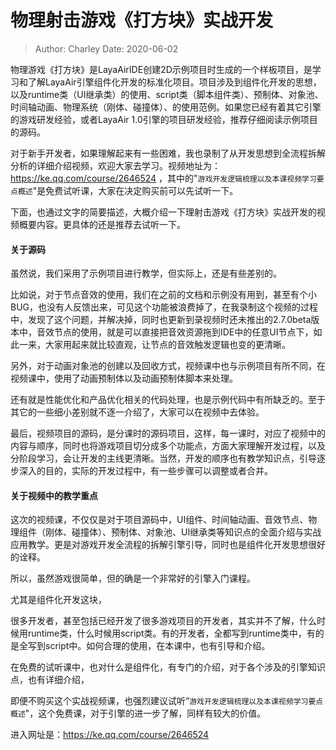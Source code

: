 # 物理射击游戏《打方块》实战开发

> Author: Charley    Date: 2020-06-02

物理游戏《打方块》是LayaAirIDE创建2D示例项目时生成的一个样板项目，是学习和了解LayaAir引擎组件化开发的标准化项目。项目涉及到组件化开发的思想，以及runtime类（UI继承类）的使用、script类（脚本组件类）、预制体、对象池、时间轴动画、物理系统（刚体、碰撞体）、的使用范例。如果您已经有着其它引擎的游戏研发经验，或者LayaAir 1.0引擎的项目研发经验，推荐仔细阅读示例项目的源码。

对于新手开发者，如果理解起来有一些困难，我也录制了从开发思想到全流程拆解分析的详细介绍视频，欢迎大家去学习。视频地址为：https://ke.qq.com/course/2646524 ，其中的"`游戏开发逻辑梳理以及本课视频学习要点概述`"是免费试听课，大家在决定购买前可以先试听一下。

下面，也通过文字的简要描述，大概介绍一下理射击游戏《打方块》实战开发的视频概要内容。更具体的还是推荐去试听一下。



#### 关于源码

虽然说，我们采用了示例项目进行教学，但实际上，还是有些差别的。

比如说，对于节点音效的使用，我们在之前的文档和示例没有用到，甚至有个小BUG，也没有人反馈出来，可见这个功能被浪费掉了，在我录制这个视频的过程中，发现了这个问题，并解决掉，同时也更新到录视频时还未推出的2.7.0beta版本中，音效节点的使用，就是可以直接把音效资源拖到IDE中的任意UI节点下，如此一来，大家用起来就比较直观，让节点的音效触发逻辑也变的更清晰。

另外，对于动画对象池的创建以及回收方式，视频课中也与示例项目有所不同，在视频课中，使用了动画预制体以及动画预制体脚本来处理。

还有就是性能优化和产品优化相关的代码处理，也是示例代码中有所缺乏的。至于其它的一些细小差别就不逐一介绍了，大家可以在视频中去体验。

最后，视频项目的源码，是分课时的源码项目，这样，每一课时，对应了视频中的内容与顺序，同时也将游戏项目切分成多个功能点，方面大家理解开发过程，以及分阶段学习，会让开发的主线更清晰。当然，开发的顺序也有教学知识点，引导逐步深入的目的，实际的开发过程中，有一些步骤可以调整或者合并。



#### 关于视频中的教学重点

这次的视频课，不仅仅是对于项目源码中，UI组件、时间轴动画、音效节点、物理组件（刚体、碰撞体）、预制体、对象池、UI继承类等知识点的全面介绍与实战应用教学。更是对游戏开发全流程的拆解引擎引导，同时也是组件化开发思想很好的诠释。

所以，虽然游戏很简单，但的确是一个非常好的引擎入门课程。

尤其是组件化开发这块，

很多开发者，甚至包括已经开发了很多游戏项目的开发者，其实并不了解，什么时候用runtime类，什么时候用script类。有的开发者，全都写到runtime类中，有的是全写到script中。如何合理的使用，在本课中，也有引导和介绍。

在免费的试听课中，也对什么是组件化，有专门的介绍，对于各个涉及的引擎知识点，也有详细介绍，

即便不购买这个实战视频课，也强烈建议试听“`游戏开发逻辑梳理以及本课视频学习要点概述`"，这个免费课，对于引擎的进一步了解，同样有较大的价值。

进入网址是：https://ke.qq.com/course/2646524 



